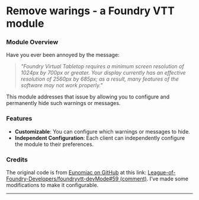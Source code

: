 # Remove warings - a Foundry VTT module

### Module Overview

Have you ever been annoyed by the message:

> *"Foundry Virtual Tabletop requires a minimum screen resolution of 1024px by 700px or greater. Your display currently has an effective resolution of 2560px by 685px; as a result, many features of the software may not work properly."*

This module addresses that issue by allowing you to configure and permanently hide such warnings or messages.

### Features

- **Customizable**: You can configure which warnings or messages to hide.
- **Independent Configuration**: Each client can independently configure the module to their preferences.

### Credits

The original code is from [Eunomiac on GitHub](https://github.com/Eunomiac) at this link: [League-of-Foundry-Developers/foundryvtt-devMode#59 (comment)](https://github.com/League-of-Foundry-Developers/foundryvtt-devMode/issues/59#issuecomment-761050561). I’ve made some modifications to make it configurable.

---
